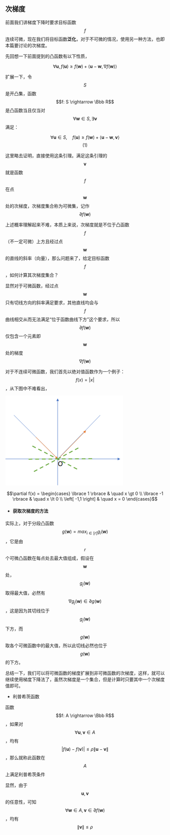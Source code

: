 ## 次梯度

前面我们讲梯度下降时要求目标函数$$f$$连续可微，现在我们将目标函数**泛化**，对于不可微的情况，使用另一种方法，也即本篇要讨论的次梯度。

先回想一下前面提到的凸函数有以下性质，

$$\forall \mathbf u, f(\mathbf u) \ge f(\mathbf w) + \langle \mathbf u - \mathbf w, \nabla f(\mathbf w) \rangle$$

扩展一下，令$$S$$ 是开凸集，函数$$f: S \rightarrow \Bbb R$$ 是凸函数当且仅当对$$\forall \mathbf w \in S, \exists \mathbf v$$ 满足：

$$\forall \mathbf u \in S, \quad f(\mathbf u) \ge f(\mathbf w) + \langle \mathbf u - \mathbf w, \mathbf v \rangle$$                             $$(1)$$

这里略去证明，直接使用这条引理。满足这条引理的$$\mathbf v$$ 就是函数$$f$$ 在点$$\mathbf w$$ 处的次梯度，次梯度集合称为可微集，记作$$\partial f(\mathbf w)$$

上述概率理解起来不难，本质上来说，次梯度就是不位于凸函数$$f$$ （不一定可微）上方且经过点$$\mathbf w$$ 的直线的斜率（向量），那么问题来了，给定目标函数$$f$$，如何计算其次梯度集合？

显然对于可微函数，经过点$$\mathbf w$$ 只有切线方向的斜率满足要求，其他直线均会与$$f$$ 曲线相交从而无法满足“位于函数曲线下方”这个要求，所以$$\partial f(\mathbf w)$$ 仅包含一个元素即$$\mathbf w$$ 处的梯度 $$\nabla f(\mathbf w)$$

对于不连续可微函数，我们首先以绝对值函数作为一个例子：$$f(x)=|x|$$，从下图中不难看出，

![](/assets/subgradients.png)

$$\partial f(x) = \begin{cases} \lbrace 1 \rbrace &  \quad x \gt 0 \\ \lbrace -1 \rbrace &  \quad x \lt 0 \\ \left[ -1,1 \right] &  \quad x = 0 \end{cases}$$

* #### 获取次梯度的方法

实际上，对于分段凸函数$$g(\mathbf w) = max_{i \in [r]} g_i(\mathbf w)$$，它是由$$r$$ 个可微凸函数在每点处去最大值组成，假设在$$\mathbf w$$ 处，$$g_j(\mathbf w)$$ 取得最大值，必然有$$\nabla g_j(\mathbf w) \in \partial g(\mathbf w)$$，这是因为其切线位于$$g_j(\mathbf w)$$下方，而$$g(\mathbf w)$$ 取各个可微函数中的最大值，所以此切线必然也位于$$g(\mathbf w)$$ 的下方。

总结一下，我们可以将可微函数的梯度扩展到非可微函数的次梯度，这样，就可以继续使用梯度下降法了，虽然次梯度是一个集合，但是计算时只要其中一个次梯度值即可。

* 利普希茨函数

函数$$f: A \rightarrow \Bbb R$$，如果对$$\forall \mathbf u, \mathbf v \in A$$，均有 $$|f(\mathbf u) - f(\mathbf v)| \le \rho \left\| \mathbf u - \mathbf v \right\|$$，那么就称此函数在$$A$$ 上满足利普希茨条件

显然，由于$$\mathbf u, \mathbf v$$ 的任意性，可知$$\forall \mathbf w \in A, \mathbf v \in \partial f(\mathbf w)$$，均有$$\left\| \mathbf v \right\| \le \rho$$

